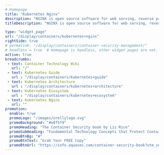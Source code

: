 ```yaml
---
# Homepage
title: "Kubernetes Nginx"
description: "NGINX is open source software for web serving, reverse proxying, caching, load balancing, media streaming, and more. This page gathers resources about how to install and deploy NGINX on Kubernetes."
titleDescription: "NGINX is open source software for web serving, reverse proxying, caching, load balancing, media streaming, and more. This page gathers resources about how to install and deploy NGINX on Kubernetes." 

type: "widget_page"
url: "/display/containers/kubernetes+nginx" 
rightSide: true 
# permalink: "/display/containers/container-security-management/"
# headless = true  # Homepage is headless, other widget pages are not.
active: true
breadcrumbs:
 - text: Container Technology Wiki
   url: "/"
 - text: Kubernetes Guide
   url : "/display/containers/kubernetes+guide"
 - text: Kubernetes Architecture 
   url : "/display/containers/kubernetes+architecture"
 - text: Kubernetes Ecosystem
   url : "/display/containers/kubernetes+ecosystem"
 - text: Kubernetes Nginx
   url: ""
promotion:
  enable: true
  promoLogo: "/images/orellylogo.svg"
  promoBackground: "#e8f5f9"
  promoHeading: "The Container Security book by Liz Rice"
  promoSubHeading: "Fundamental Technology Concepts that Protect Containerized Applications"
  promoBtnBg: "#"
  promoBtnText: "Grab Your FREE Copy"
  promoBtnUrl: "https://info.aquasec.com/container-security-book?utm_source=wiki"
---
```



